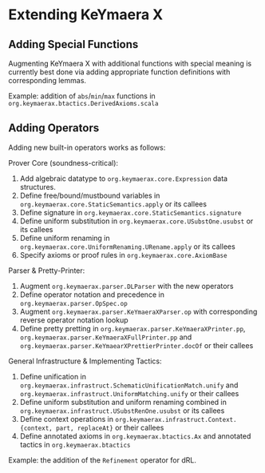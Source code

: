 # Extending KeYmaera X


## Adding Special Functions

Augmenting KeYmaera X with additional functions with special meaning
is currently best done via adding appropriate function definitions with corresponding lemmas.

Example: addition of `abs`/`min`/`max` functions in `org.keymaerax.btactics.DerivedAxioms.scala`

## Adding Operators

Adding new built-in operators works as follows:

Prover Core (soundness-critical):

1. Add algebraic datatype to `org.keymaerax.core.Expression` data structures.
2. Define free/bound/mustbound variables in `org.keymaerax.core.StaticSemantics.apply` or its callees
3. Define signature in `org.keymaerax.core.StaticSemantics.signature`
4. Define uniform substitution in `org.keymaerax.core.USubstOne.usubst` or its callees
5. Define uniform renaming in `org.keymaerax.core.UniformRenaming.URename.apply` or its callees
6. Specify axioms or proof rules in `org.keymaerax.core.AxiomBase`

Parser & Pretty-Printer:

1. Augment `org.keymaerax.parser.DLParser` with the new operators
2. Define operator notation and precedence in `org.keymaerax.parser.OpSpec.op`
3. Augment `org.keymaerax.parser.KeYmaeraXParser.op` with corresponding reverse operator notation lookup
4. Define pretty pretting in `org.keymaerax.parser.KeYmaeraXPrinter.pp`, `org.keymaerax.parser.KeYmaeraXFullPrinter.pp`
and `org.keymaerax.parser.KeYmaearXPrettierPrinter.docOf` or their callees

General Infrastructure & Implementing Tactics:

1. Define unification in `org.keymaerax.infrastruct.SchematicUnificationMatch.unify` and
`org.keymaerax.infrastruct.UniformMatching.unify` or their callees
2. Define uniform substitution and uniform renaming combined in `org.keymaerax.infrastruct.USubstRenOne.usubst` or its 
callees
3. Define context operations in `org.keymaerax.infrastruct.Context.{context, part, replaceAt}` or their callees
4. Define annotated axioms in `org.keymaerax.btactics.Ax` and annotated tactics in `org.keymaerax.btactics`

Example: the addition of the `Refinement` operator for dRL.
